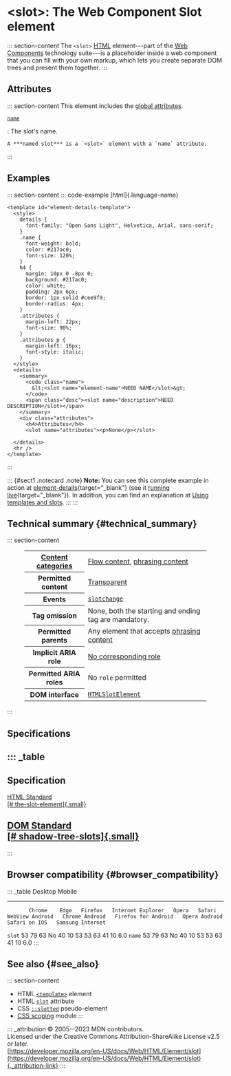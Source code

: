 

# \<slot\>: The Web Component Slot element



::: section-content
The `<slot>` [HTML](../index) element---part of the [Web
Components](https://developer.mozilla.org/en-US/docs/Web/API/Web_components)
technology suite---is a placeholder inside a web component that you can
fill with your own markup, which lets you create separate DOM trees and
present them together.
:::

## Attributes

::: section-content
This element includes the [global attributes](../global_attributes).

[`name`](#name)

:   The slot\'s name.

    A ***named slot*** is a `<slot>` element with a `name` attribute.
:::

## Examples

::: section-content
::: code-example
[html]{.language-name}

``` {signature="EdmHcu4vr/mG3mZb9UbYS3bWpOcGqGLEvp/AfS718+U=" data-language="html"}
<template id="element-details-template">
  <style>
    details {
      font-family: "Open Sans Light", Helvetica, Arial, sans-serif;
    }
    .name {
      font-weight: bold;
      color: #217ac0;
      font-size: 120%;
    }
    h4 {
      margin: 10px 0 -8px 0;
      background: #217ac0;
      color: white;
      padding: 2px 6px;
      border: 1px solid #cee9f9;
      border-radius: 4px;
    }
    .attributes {
      margin-left: 22px;
      font-size: 90%;
    }
    .attributes p {
      margin-left: 16px;
      font-style: italic;
    }
  </style>
  <details>
    <summary>
      <code class="name">
        &lt;<slot name="element-name">NEED NAME</slot>&gt;
      </code>
      <span class="desc"><slot name="description">NEED DESCRIPTION</slot></span>
    </summary>
    <div class="attributes">
      <h4>Attributes</h4>
      <slot name="attributes"><p>None</p></slot>
    
  </details>
  <hr />
</template>
```
:::

::: {#sect1 .notecard .note}
**Note:** You can see this complete example in action at
[element-details](https://github.com/mdn/web-components-examples/tree/main/element-details){target="_blank"}
(see it [running
live](https://mdn.github.io/web-components-examples/element-details/){target="_blank"}).
In addition, you can find an explanation at [Using templates and
slots](https://developer.mozilla.org/en-US/docs/Web/API/Web_components/Using_templates_and_slots).
:::
:::

## Technical summary {#technical_summary}

::: section-content
<figure class="table-container">
<div class="_table">
<table class="properties">
<tbody>
<tr class="odd">
<th scope="row"><a href="../content_categories">Content
categories</a></th>
<td><a href="../content_categories#flow_content">Flow content</a>, <a
href="../content_categories#phrasing_content">phrasing content</a></td>
</tr>
<tr class="even">
<th scope="row">Permitted content</th>
<td><a
href="../content_categories#transparent_content_model">Transparent</a></td>
</tr>
<tr class="odd">
<th scope="row">Events</th>
<td><a
href="https://developer.mozilla.org/en-US/docs/Web/API/HTMLSlotElement/slotchange_event"><code>slotchange</code></a></td>
</tr>
<tr class="even">
<th scope="row">Tag omission</th>
<td>None, both the starting and ending tag are mandatory.</td>
</tr>
<tr class="odd">
<th scope="row">Permitted parents</th>
<td>Any element that accepts <a
href="../content_categories#phrasing_content">phrasing content</a></td>
</tr>
<tr class="even">
<th scope="row">Implicit ARIA role</th>
<td><a href="https://www.w3.org/TR/html-aria/#dfn-no-corresponding-role"
target="_blank">No corresponding role</a></td>
</tr>
<tr class="odd">
<th scope="row">Permitted ARIA roles</th>
<td>No <code>role</code> permitted</td>
</tr>
<tr class="even">
<th scope="row">DOM interface</th>
<td><a
href="https://developer.mozilla.org/en-US/docs/Web/API/HTMLSlotElement"><code>HTMLSlotElement</code></a></td>
</tr>
</tbody>
</table>

</figure>
:::

## Specifications

::: _table
  ----------------------------------------------------------------------------------------------------
  Specification
  ----------------------------------------------------------------------------------------------------
  [HTML Standard\
  [\#
  the-slot-element]{.small}](https://html.spec.whatwg.org/multipage/scripting.html#the-slot-element)

  [DOM Standard\
  [\# shadow-tree-slots]{.small}](https://dom.spec.whatwg.org/#shadow-tree-slots)
  ----------------------------------------------------------------------------------------------------
:::

## Browser compatibility {#browser_compatibility}

::: _table
           Desktop                                                         Mobile                                                                                   
  -------- --------- ------ --------- ------------------- ------- -------- ----------------- ---------------- --------------------- --------------- --------------- ------------------
           Chrome    Edge   Firefox   Internet Explorer   Opera   Safari   WebView Android   Chrome Android   Firefox for Android   Opera Android   Safari on IOS   Samsung Internet
  `slot`   53        79     63        No                  40      10       53                53               63                    41              10              6.0
  `name`   53        79     63        No                  40      10       53                53               63                    41              10              6.0
:::

## See also {#see_also}

::: section-content
-   HTML [`<template>`](template) element
-   HTML [`slot`](../global_attributes/slot) attribute
-   CSS
    [`::slotted`](https://developer.mozilla.org/en-US/docs/Web/CSS/::slotted)
    pseudo-element
-   [CSS
    scoping](https://developer.mozilla.org/en-US/docs/Web/CSS/CSS_scoping)
    module
:::

::: _attribution
© 2005--2023 MDN contributors.\
Licensed under the Creative Commons Attribution-ShareAlike License v2.5
or later.\
[https://developer.mozilla.org/en-US/docs/Web/HTML/Element/slot](https://developer.mozilla.org/en-US/docs/Web/HTML/Element/slot){._attribution-link}
:::
